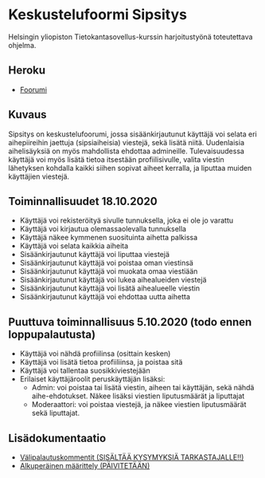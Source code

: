 # Keskustelufoormi Sipsitys

Helsingin yliopiston Tietokantasovellus-kurssin harjoitustyönä toteutettava ohjelma.

## Heroku

* [Foorumi](https://tsoha2020-foorumi.herokuapp.com/)

## Kuvaus

Sipsitys on keskustelufoorumi, jossa sisäänkirjautunut käyttäjä voi selata eri aihepiireihin jaettuja (sipsiaiheisia) viestejä, sekä lisätä niitä.
Uudenlaisia aihelisäyksiä on myös mahdollista ehdottaa admineille. Tulevaisuudessa käyttäjä voi myös lisätä tietoa itsestään profiilisivulle, valita viestin lähetyksen kohdalla kaikki siihen sopivat aiheet kerralla, ja liputtaa muiden käyttäjien viestejä.

## Toiminnallisuudet 18.10.2020

* Käyttäjä voi rekisteröityä sivulle tunnuksella, joka ei ole jo varattu
* Käyttäjä voi kirjautua olemassaolevalla tunnuksella
* Käyttäjä näkee kymmenen suosituinta aihetta palkissa
* Käyttäjä voi selata kaikkia aiheita
* Sisäänkirjautunut käyttäjä voi liputtaa viestejä
* Sisäänkirjautunut käyttäjä voi poistaa oman viestinsä
* Sisäänkirjautunut käyttäjä voi muokata omaa viestiään
* Sisäänkirjautunut käyttäjä voi lukea aihealueiden viestejä
* Sisäänkirjautunut käyttäjä voi lisätä aihealueelle viestin
* Sisäänkirjautunut käyttäjä voi ehdottaa uutta aihetta

## Puuttuva toiminnallisuus 5.10.2020 (todo ennen loppupalautusta)

* Käyttäjä voi nähdä profiilinsa (osittain kesken)
* Käyttäjä voi lisätä tietoa profiiliinsa, ja poistaa sitä
* Käyttäjä voi tallentaa suosikkiviestejään
* Erilaiset käyttäjäroolit peruskäyttäjän lisäksi:
    * Admin: voi poistaa tai lisätä viestin, aiheen tai käyttäjän,
    sekä nähdä aihe-ehdotukset. Näkee lisäksi viestien liputusmäärät ja liputtajat
    * Moderaattori: voi poistaa viestejä, ja näkee viestien liputusmäärät sekä liputtajat.

## Lisädokumentaatio

* [Välipalautuskommentit (SISÄLTÄÄ KYSYMYKSIÄ TARKASTAJALLE!!)](/docs/valipalautukset.md)
* [Alkuperäinen määrittely (PÄIVITETÄÄN)](/docs/maarittelydoc.md)
